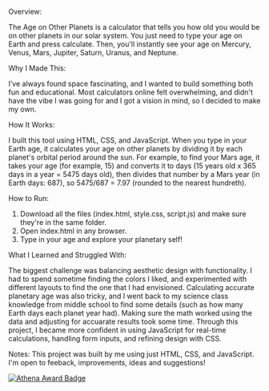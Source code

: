 Overview:

The Age on Other Planets is a calculator that tells you how old you would be on other planets in our solar system. You just need to type your age on Earth and press calculate. Then, you'll instantly see your age on Mercury, Venus, Mars, Jupiter, Saturn, Uranus, and Neptune. 

Why I Made This:

I’ve always found space fascinating, and I wanted to build something both fun and educational. Most calculators online felt overwhelming, and didn't have the vibe I was going for and I got a vision in mind, so I decided to make my own.

How It Works:

I built this tool using HTML, CSS, and JavaScript. When you type in your Earth age, it calculates your age on other planets by dividing it by each planet's orbital period around the sun. For example, to find your Mars age, it takes your age (for example, 15) and converts it to days (15 years old x 365 days in a year = 5475 days old), then divides that number by a Mars year (in Earth days: 687), so 5475/687 = 7.97 (rounded to the nearest hundreth). 

How to Run:

1. Download all the files (index.html, style.css, script.js) and make sure they're in the same folder.
2. Open index.html in any browser.
3. Type in your age and explore your planetary self!

What I Learned and Struggled With:

The biggest challenge was balancing aesthetic design with functionality. I had to spend sometime finding the colors I liked, and experimented with different layouts to find the one that I had envisioned. Calculating accurate planetary age was also tricky, and I went back to my science class knowledge from middle school to find some details (such as how many Earth days each planet year had). Making sure the math worked using the data and adjusting for accuarate results took some time. Through this project, I became more confident in using JavaScript for real-time calculations, handling form inputs, and refining design with CSS.

Notes: 
This project was built by me using just HTML, CSS, and JavaScript. I'm open to feeback, improvements, ideas and suggestions!

[![Athena Award Badge](https://img.shields.io/endpoint?url=https%3A%2F%2Faward.athena.hackclub.com%2Fapi%2Fbadge)](https://award.athena.hackclub.com?utm_source=readme)

